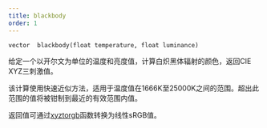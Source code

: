 ```yaml
---
title: blackbody
order: 1
---
```

`vector  blackbody(float temperature, float luminance)`

给定一个以开尔文为单位的温度和亮度值，计算白炽黑体辐射的颜色，返回CIE XYZ三刺激值。

该计算使用快速近似方法，适用于温度值在1666K至25000K之间的范围。超出此范围的值将被钳制到最近的有效范围内值。

返回值可通过[xyztorgb](/zh-cn/houdini-vex/conversion/xyztorgb "将CIE XYZ三刺激值转换为线性sRGB三元组")函数转换为线性sRGB值。
